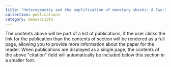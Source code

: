 ```yaml
---
title: "Heterogeneity and the amplification of monetary shocks: A Two-Sector TANK model with Clerc Pierrick"
collection: publications
category: manuscripts
---
```


The contents above will be part of a list of publications, if the user clicks the link for the publication than the contents of section will be rendered as a full page, allowing you to provide more information about the paper for the reader. When publications are displayed as a single page, the contents of the above "citation" field will automatically be included below this section in a smaller font.
